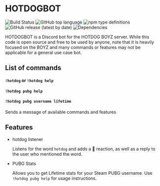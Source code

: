 # HOTDOGBOT

![Build Status](https://erwstout.semaphoreci.com/badges/hotdog-boyz-discord-app.svg?style=shields) ![GitHub top language](https://img.shields.io/github/languages/top/erwstout/hotdog-boyz-discord-app) ![npm type definitions](https://img.shields.io/npm/types/typescript?style=sheilds) ![GitHub release (latest by date)](https://img.shields.io/github/v/release/erwstout/hotdog-boyz-discord-app) ![Dependencies](https://david-dm.org/erwstout/hotdog-boyz-discord-app.svg)

HOTDOGBOT is a Discord bot for the HOTDOG BOYZ server. While this code is open source and free to be used by anyone, note that it is heavily focused on the BOYZ and many commands or features may not be applicable for a general use case bot.

## List of commands

#### `!hotdog` or `!hotdog help`

#### `!hotdog pubg help`

#### `!hotdog pubg username lifetime`

Sends a message of available commands and features

## Features

- hotdog listener

  Listens for the word `hotdog` and adds a 🌭 reaction, as well as a reply to the user who mentioned the word.

- PUBG Stats

  Allows you to get Lifetime stats for your Steam PUBG username. Use `!hotdog pubg help` for usage instructions.
